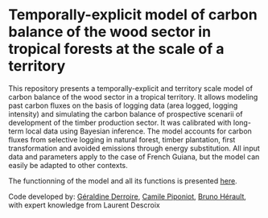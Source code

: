 # Temporally-explicit model of carbon balance of the wood sector in tropical forests at the scale of a territory 
This repository presents a temporally-explicit and territory scale model of carbon balance of the wood sector in a tropical territory. 
It allows modeling past carbon fluxes on the basis of logging data (area logged, logging intensity) and simulating the carbon balance of prospective scenarii of development of the timber production sector.
It was calibrated with long-term local data using Bayesian inference. 
The model accounts for carbon fluxes from selective logging in natural forest, timber plantation, first transformation and avoided emissions through energy substitution. 
All input data and parameters apply to the case of French Guiana, but the model can easily be adapted to other contexts.

The functionning of the model and all its functions is presented [here](03_Rmarkdown/Full_C_model/Full_C_model.pdf).

Code developed by: [Géraldine Derroire](https://github.com/GeraldineDerroire), [Camile Piponiot](https://github.com/cpiponiot), [Bruno Hérault](https://github.com/BrunoHerault), with expert knowledge from Laurent Descroix
